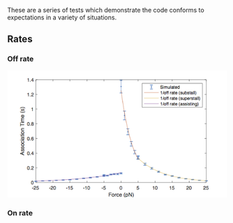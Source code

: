 These are a series of tests which demonstrate the code conforms to expectations
in a variety of situations.

## Rates

### Off rate

![Bovyn 2018 Off Rate](off_rate/Bovyn2018%20off%20rate/association%20time%20vs%20force.png)

### On rate
